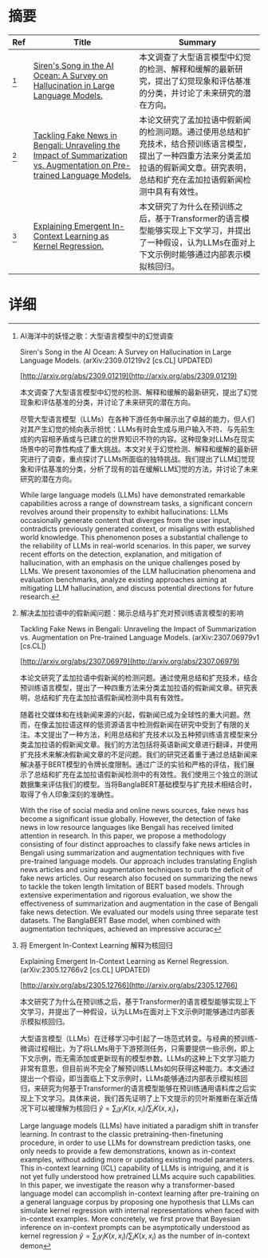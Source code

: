 # 摘要

| Ref | Title | Summary |
| --- | --- | --- |
| [^1] | [Siren's Song in the AI Ocean: A Survey on Hallucination in Large Language Models.](http://arxiv.org/abs/2309.01219) | 本文调查了大型语言模型中幻觉的检测、解释和缓解的最新研究，提出了幻觉现象和评估基准的分类，并讨论了未来研究的潜在方向。 |
| [^2] | [Tackling Fake News in Bengali: Unraveling the Impact of Summarization vs. Augmentation on Pre-trained Language Models.](http://arxiv.org/abs/2307.06979) | 本论文研究了孟加拉语中假新闻的检测问题。通过使用总结和扩充技术，结合预训练语言模型，提出了一种四重方法来分类孟加拉语的假新闻文章。研究表明，总结和扩充在孟加拉语假新闻检测中具有有效性。 |
| [^3] | [Explaining Emergent In-Context Learning as Kernel Regression.](http://arxiv.org/abs/2305.12766) | 本文研究了为什么在预训练之后，基于Transformer的语言模型能够实现上下文学习，并提出了一种假设，认为LLMs在面对上下文示例时能够通过内部表示模拟核回归。 |

# 详细

[^1]: AI海洋中的妖怪之歌：大型语言模型中的幻觉调查

    Siren's Song in the AI Ocean: A Survey on Hallucination in Large Language Models. (arXiv:2309.01219v2 [cs.CL] UPDATED)

    [http://arxiv.org/abs/2309.01219](http://arxiv.org/abs/2309.01219)

    本文调查了大型语言模型中幻觉的检测、解释和缓解的最新研究，提出了幻觉现象和评估基准的分类，并讨论了未来研究的潜在方向。

    

    尽管大型语言模型（LLMs）在各种下游任务中展示出了卓越的能力，但人们对其产生幻觉的倾向表示担忧：LLMs有时会生成与用户输入不符、与先前生成的内容相矛盾或与已建立的世界知识不符的内容。这种现象对LLMs在现实场景中的可靠性构成了重大挑战。本文对关于幻觉检测、解释和缓解的最新研究进行了调查，重点探讨了LLMs所面临的独特挑战。我们提出了LLM幻觉现象和评估基准的分类，分析了现有的旨在缓解LLM幻觉的方法，并讨论了未来研究的潜在方向。

    While large language models (LLMs) have demonstrated remarkable capabilities across a range of downstream tasks, a significant concern revolves around their propensity to exhibit hallucinations: LLMs occasionally generate content that diverges from the user input, contradicts previously generated context, or misaligns with established world knowledge. This phenomenon poses a substantial challenge to the reliability of LLMs in real-world scenarios. In this paper, we survey recent efforts on the detection, explanation, and mitigation of hallucination, with an emphasis on the unique challenges posed by LLMs. We present taxonomies of the LLM hallucination phenomena and evaluation benchmarks, analyze existing approaches aiming at mitigating LLM hallucination, and discuss potential directions for future research.
    
[^2]: 解决孟加拉语中的假新闻问题：揭示总结与扩充对预训练语言模型的影响

    Tackling Fake News in Bengali: Unraveling the Impact of Summarization vs. Augmentation on Pre-trained Language Models. (arXiv:2307.06979v1 [cs.CL])

    [http://arxiv.org/abs/2307.06979](http://arxiv.org/abs/2307.06979)

    本论文研究了孟加拉语中假新闻的检测问题。通过使用总结和扩充技术，结合预训练语言模型，提出了一种四重方法来分类孟加拉语的假新闻文章。研究表明，总结和扩充在孟加拉语假新闻检测中具有有效性。

    

    随着社交媒体和在线新闻来源的兴起，假新闻已成为全球性的重大问题。然而，在像孟加拉语这样的低资源语言中检测假新闻在研究中受到了有限的关注。本文提出了一种方法，利用总结和扩充技术以及五种预训练语言模型来分类孟加拉语的假新闻文章。我们的方法包括将英语新闻文章进行翻译，并使用扩充技术来解决假新闻文章的不足问题。我们的研究还着重于通过总结新闻来解决基于BERT模型的令牌长度限制。通过广泛的实验和严格的评估，我们展示了总结和扩充在孟加拉语假新闻检测中的有效性。我们使用三个独立的测试数据集来评估我们的模型。当将BanglaBERT基础模型与扩充技术相结合时，取得了令人印象深刻的准确性。

    With the rise of social media and online news sources, fake news has become a significant issue globally. However, the detection of fake news in low resource languages like Bengali has received limited attention in research. In this paper, we propose a methodology consisting of four distinct approaches to classify fake news articles in Bengali using summarization and augmentation techniques with five pre-trained language models. Our approach includes translating English news articles and using augmentation techniques to curb the deficit of fake news articles. Our research also focused on summarizing the news to tackle the token length limitation of BERT based models. Through extensive experimentation and rigorous evaluation, we show the effectiveness of summarization and augmentation in the case of Bengali fake news detection. We evaluated our models using three separate test datasets. The BanglaBERT Base model, when combined with augmentation techniques, achieved an impressive accurac
    
[^3]: 将 Emergent In-Context Learning 解释为核回归

    Explaining Emergent In-Context Learning as Kernel Regression. (arXiv:2305.12766v2 [cs.CL] UPDATED)

    [http://arxiv.org/abs/2305.12766](http://arxiv.org/abs/2305.12766)

    本文研究了为什么在预训练之后，基于Transformer的语言模型能够实现上下文学习，并提出了一种假设，认为LLMs在面对上下文示例时能够通过内部表示模拟核回归。

    

    大型语言模型（LLMs）在迁移学习中引起了一场范式转变。与经典的预训练-微调过程相比，为了将LLMs用于下游预测任务，只需要提供一些示例，即上下文示例，而无需添加或更新现有的模型参数。LLMs的这种上下文学习能力非常有意思，但目前尚不完全了解预训练LLMs如何获得这种能力。本文通过提出一个假设，即当面临上下文示例时，LLMs能够通过内部表示模拟核回归，来研究为何基于Transformer的语言模型能够在预训练通用语料库之后实现上下文学习。具体来说，我们首先证明了上下文提示的贝叶斯推断在渐近情况下可以被理解为核回归 $\hat y = \sum_i y_i K(x, x_i)/\sum_i K(x, x_i)$，

    Large language models (LLMs) have initiated a paradigm shift in transfer learning. In contrast to the classic pretraining-then-finetuning procedure, in order to use LLMs for downstream prediction tasks, one only needs to provide a few demonstrations, known as in-context examples, without adding more or updating existing model parameters. This in-context learning (ICL) capability of LLMs is intriguing, and it is not yet fully understood how pretrained LLMs acquire such capabilities. In this paper, we investigate the reason why a transformer-based language model can accomplish in-context learning after pre-training on a general language corpus by proposing one hypothesis that LLMs can simulate kernel regression with internal representations when faced with in-context examples. More concretely, we first prove that Bayesian inference on in-context prompts can be asymptotically understood as kernel regression $\hat y = \sum_i y_i K(x, x_i)/\sum_i K(x, x_i)$ as the number of in-context demon
    

